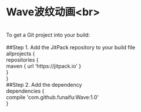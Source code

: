 # Wave波纹动画\<br>
<br>
To get a Git project into your build:<br>
<br>
##Step 1. Add the JitPack repository to your build file<br>
allprojects {<br>
repositories {<br>
maven { url 'https://jitpack.io' }<br>
}<br>
}<br>
##Step 2. Add the dependency<br>
dependencies {<br>
	        compile 'com.github.funaifu:Wave:1.0'<br>
	}
